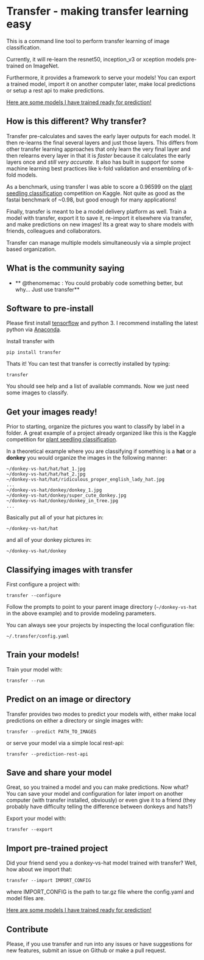 # Transfer - making transfer learning easy

This is a command line tool to perform transfer learning of image classification.

Currently, it will re-learn the resnet50, inception_v3 or xception models pre-trained on ImageNet.

Furthermore, it provides a framework to serve your models!  You can export a trained model, import it on another computer later, make local predictions or setup a rest api to make predictions.

[Here are some models I have trained ready for prediction!](http://www.mattso.ch/transfer-models)

## How is this different?  Why transfer?

Transfer pre-calculates and saves the early layer outputs for each model.  It then re-learns the final several layers and just those layers.  This differs from other transfer learning approaches that only learn the very final layer and then relearns every layer in that it is *faster* because it calculates the early layers once and *still very accurate*.  It also has built in support for some machine learning best practices like k-fold validation and ensembling of k-fold models.

As a benchmark, using transfer I was able to score a 0.96599 on the [plant seedling classification](https://www.kaggle.com/c/plant-seedlings-classification) competition on Kaggle.  Not quite as good as the fastai benchmark of ~0.98, but good enough for many applications!

Finally, transfer is meant to be a model delivery platform as well.  Train a model with transfer, export it to save it, re-import it elsewhere via transfer, and make predictions on new images!  Its a great way to share models with friends, colleagues and collaborators.

Transfer can manage multiple models simultaneously via a simple project based organization.

## What is the community saying
- ** @thenomemac : You could probably code something better, but why... Just use transfer**

## Software to pre-install

Please first install [tensorflow](https://www.tensorflow.org/install/) and python 3.  I recommend installing the latest python via [Anaconda](https://anaconda.org/anaconda/python).

Install transfer with

`pip install transfer`

Thats it!  You can test that transfer is correctly installed by typing:

`transfer`

You should see help and a list of available commands.  Now we just need some images to classify.

## Get your images ready!

Prior to starting, organize the pictures you want to classify by label in a folder.  A great example of a project already organized like this is the Kaggle competition for [plant seedling classification](https://www.kaggle.com/c/plant-seedlings-classification).

In a theoretical example where you are classifying if something is a **hat** or a **donkey** you would organize the images in the following manner:

```
~/donkey-vs-hat/hat/hat_1.jpg
~/donkey-vs-hat/hat/hat_2.jpg
~/donkey-vs-hat/hat/ridiculous_proper_english_lady_hat.jpg
...
~/donkey-vs-hat/donkey/donkey_1.jpg
~/donkey-vs-hat/donkey/super_cute_donkey.jpg
~/donkey-vs-hat/donkey/donkey_in_tree.jpg
...
```

Basically put all of your hat pictures in:

`~/donkey-vs-hat/hat`

and all of your donkey pictures in:

`~/donkey-vs-hat/donkey`

## Classifying images with transfer

First configure a project with:

`transfer --configure`

Follow the prompts to point to your parent image directory (`~/donkey-vs-hat` in the above example) and to provide modeling parameters.

You can always see your projects by inspecting the local configuration file:

`~/.transfer/config.yaml`

## Train your models!

Train your model with:

`transfer --run`

## Predict on an image or directory

Transfer provides two modes to predict your models with, either make local predictions on either a directory or single images with:

`transfer --predict PATH_TO_IMAGES`

or serve your model via a simple local rest-api:

`transfer --prediction-rest-api`

## Save and share your model

Great, so you trained a model and you can make predictions.  Now what?  You can save your model and configuration for later import on another computer (with transfer installed, obviously) or even give it to a friend (they probably have difficulty telling the difference between donkeys and hats?)

Export your model with:

`transfer --export`

## Import pre-trained project

Did your friend send you a donkey-vs-hat model trained with transfer?  Well, how about we import that:

`transfer --import IMPORT_CONFIG`

where IMPORT_CONFIG is the path to tar.gz file where the config.yaml and model files are.

[Here are some models I have trained ready for prediction!](http://www.mattso.ch/transfer-models)

## Contribute

Please, if you use transfer and run into any issues or have suggestions for new features, submit an issue on Github or make a pull request.
